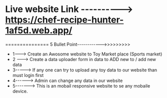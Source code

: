 # Live website Link ----------> https://chef-recipe-hunter-1af5d.web.app/ 

=============== 5 Bullet Point------------>>>>>>>>>

* 1---> Create an Awosome website to Toy Market place (Sports market)
* 2 ---> Create a data uploader form in data to ADD new to / add new data
* 3-----> If any one can try to upload any toy data to our website than must login first
* 4------> Admin can change any data in our website 
* 5-------> This is an mobail responsive website to se any mobaile device.  